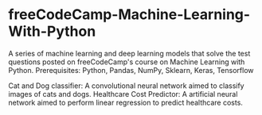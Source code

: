 # freeCodeCamp-Machine-Learning-With-Python
A series of machine learning and deep learning models that solve the test questions posted on freeCodeCamp's course on Machine Learning with Python.
Prerequisites: Python, Pandas, NumPy, Sklearn, Keras, Tensorflow

Cat and Dog classifier: A convolutional neural network aimed to classify images of cats and dogs.
Healthcare Cost Predictor: A artificial neural network aimed to perform linear regression to predict healthcare costs.
